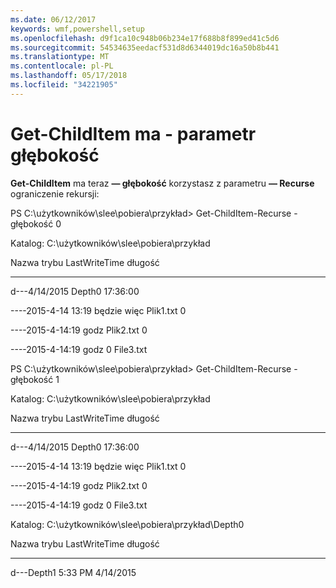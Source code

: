 ```yaml
---
ms.date: 06/12/2017
keywords: wmf,powershell,setup
ms.openlocfilehash: d9f1ca10c948b06b234e17f688b8f899ed41c5d6
ms.sourcegitcommit: 54534635eedacf531d8d6344019dc16a50b8b441
ms.translationtype: MT
ms.contentlocale: pl-PL
ms.lasthandoff: 05/17/2018
ms.locfileid: "34221905"
---
```

# <a name="get-childitem-has--depth-parameter"></a>Get-ChildItem ma - parametr głębokość
**Get-ChildItem** ma teraz **— głębokość** korzystasz z parametru **— Recurse** ograniczenie rekursji:

PS C:\\użytkowników\\slee\\pobiera\\przykład&gt; Get-ChildItem-Recurse - głębokość 0

Katalog: C:\\użytkowników\\slee\\pobiera\\przykład

Nazwa trybu LastWriteTime długość

---- ------------- ------ ----

d---4/14/2015 Depth0 17:36:00

----2015-4-14 13:19 będzie więc Plik1.txt 0

----2015-4-14:19 godz Plik2.txt 0

----2015-4-14:19 godz 0 File3.txt

PS C:\\użytkowników\\slee\\pobiera\\przykład&gt; Get-ChildItem-Recurse - głębokość 1

Katalog: C:\\użytkowników\\slee\\pobiera\\przykład

Nazwa trybu LastWriteTime długość

---- ------------- ------ ----

d---4/14/2015 Depth0 17:36:00

----2015-4-14 13:19 będzie więc Plik1.txt 0

----2015-4-14:19 godz Plik2.txt 0

----2015-4-14:19 godz 0 File3.txt

Katalog: C:\\użytkowników\\slee\\pobiera\\przykład\\Depth0

Nazwa trybu LastWriteTime długość

---- ------------- ------ ----

d---Depth1 5:33 PM 4/14/2015
